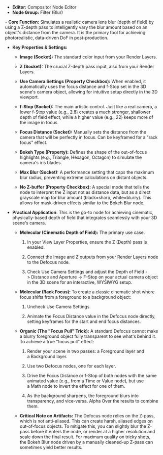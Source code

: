 - **Editor:** Compositor Node Editor
- **Node Group:** Filter  (Blur)

- **Core Function:** Simulates a realistic camera lens blur (depth of field) by using a Z-depth pass to intelligently vary the blur amount based on an object's distance from the camera. It is the primary tool for achieving photorealistic, data-driven DoF in post-production.
    
- **Key Properties & Settings:**
    
    - **Image (Socket):** The standard color input from your Render Layers.
        
    - **Z (Socket):** The crucial Z-depth pass input, also from your Render Layers.
        
    - **Use Camera Settings (Property Checkbox):** When enabled, it automatically uses the focus distance and f-Stop set in the 3D scene's camera object, allowing for intuitive setup directly in the 3D viewport.
        
    - **f-Stop (Socket):** The main artistic control. Just like a real camera, a lower f-Stop value (e.g., 2.8) creates a much stronger, shallower depth of field effect, while a higher value (e.g., 22) keeps more of the image in focus.
        
    - **Focus Distance (Socket):** Manually sets the distance from the camera that will be perfectly in focus. Can be keyframed for a "rack focus" effect.
        
    - **Bokeh Type (Property):** Defines the shape of the out-of-focus highlights (e.g., Triangle, Hexagon, Octagon) to simulate the camera's iris blades.
        
    - **Max Blur (Socket):** A performance setting that caps the maximum blur radius, preventing extreme calculations on distant objects.
        
    - **No Z-buffer (Property Checkbox):** A special mode that tells the node to interpret the Z input not as distance data, but as a direct grayscale map for blur amount (black=sharp, white=blurry). This allows for mask-driven effects similar to the Bokeh Blur node.
        
- **Practical Application:** This is the go-to node for achieving cinematic, physically-based depth of field that integrates seamlessly with your 3D scene's camera.
    
    - **Molecular (Cinematic Depth of Field):** The primary use case.
        
        1. In your View Layer Properties, ensure the Z (Depth) pass is enabled.
            
        2. Connect the Image and Z outputs from your Render Layers node to the Defocus node.
            
        3. Check Use Camera Settings and adjust the Depth of Field -> Distance and Aperture -> F-Stop on your actual camera object in the 3D scene for an interactive, WYSIWYG setup.
            
    - **Molecular (Rack Focus):** To create a classic cinematic shot where focus shifts from a foreground to a background object:
        
        1. Uncheck Use Camera Settings.
            
        2. Animate the Focus Distance value in the Defocus node directly, setting keyframes for the start and end focus distances.
            
    - **Organic (The "Focus Pull" Trick):** A standard Defocus cannot make a blurry foreground object fully transparent to see what's behind it. To achieve a true "focus pull" effect:
        
        1. Render your scene in two passes: a Foreground layer and a Background layer.
            
        2. Use two Defocus nodes, one for each layer.
            
        3. Drive the Focus Distance or f-Stop of both nodes with the same animated value (e.g., from a Time or Value node), but use a Math node to invert the effect for one of them.
            
        4. As the background sharpens, the foreground blurs into transparency, and vice-versa. Alpha Over the results to combine them.
            
    - **Critical Note on Artifacts:** The Defocus node relies on the Z-pass, which is not anti-aliased. This can create harsh, aliased edges on out-of-focus objects. To mitigate this, you can slightly blur the Z-pass before it enters the node, or render at a higher resolution and scale down the final result. For maximum quality on tricky shots, the Bokeh Blur node driven by a manually cleaned-up Z-pass can sometimes yield better results.